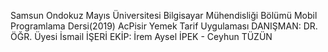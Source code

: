 Samsun Ondokuz Mayıs Üniversitesi
Bilgisayar Mühendisliği Bölümü
Mobil Programlama Dersi(2019)
AcPisir Yemek Tarif Uygulaması
DANIŞMAN: DR. ÖĞR. Üyesi İsmail İŞERİ
EKİP: İrem Aysel İPEK - Ceyhun TÜZÜN
